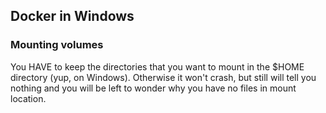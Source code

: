 ## Docker in Windows

### Mounting volumes
You HAVE to keep the directories that you want to mount in the $HOME directory (yup, on Windows).
Otherwise it won't crash, but still will tell you nothing and you will be left to wonder why you have
no files in mount location.
